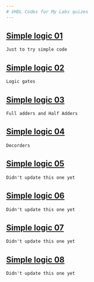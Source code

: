 ```yaml
---
# VHDL Codes for My Labs quizes
---
```


## [Simple logic 01](https://github.com/NirmalKBandara/VHDL-labs-01/tree/main/Lab_01)
```Just to try simple code```
## [Simple logic 02](https://github.com/NirmalKBandara/VHDL-labs-01/tree/main/Lab02)
```Logic gates```
## [Simple logic 03](https://github.com/NirmalKBandara/VHDL-labs-01/tree/main/Lab_03)
```Full adders and Half Adders```
## [Simple logic 04](https://github.com/NirmalKBandara/VHDL-labs-01/tree/main/Lab_04)
```Decorders```
## [Simple logic 05](https://github.com/NirmalKBandara/VHDL-labs-01/tree/main/Lab_05)
```Didn't update this one yet```
## [Simple logic 06](https://github.com/NirmalKBandara/VHDL-labs-01/tree/main/Lab_06)
```Didn't update this one yet```
## [Simple logic 07](https://github.com/NirmalKBandara/VHDL-labs-01/tree/main/Lab_07)
```Didn't update this one yet```
## [Simple logic 08](https://github.com/NirmalKBandara/VHDL-labs-01/tree/main/Lab_08)
```Didn't update this one yet```

